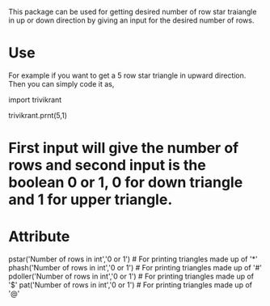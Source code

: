 This package can be used for getting desired number of row star traiangle in up or down direction by giving an input for the desired number of rows.
# Use
For example if you want to get a 5 row star triangle in upward direction. Then you can simply code it as,

import trivikrant

trivikrant.prnt(5,1)

# First input will give the number of rows and second input is the boolean 0 or 1, 0 for down triangle and 1 for upper triangle.

# Attribute  
pstar('Number of rows in int','0 or 1')  # For printing triangles made up of '*'
phash('Number of rows in int','0 or 1')  # For printing triangles made up of '#'
pdoller('Number of rows in int','0 or 1')  # For printing triangles made up of '$'
pat('Number of rows in int','0 or 1')  # For printing triangles made up of '@'